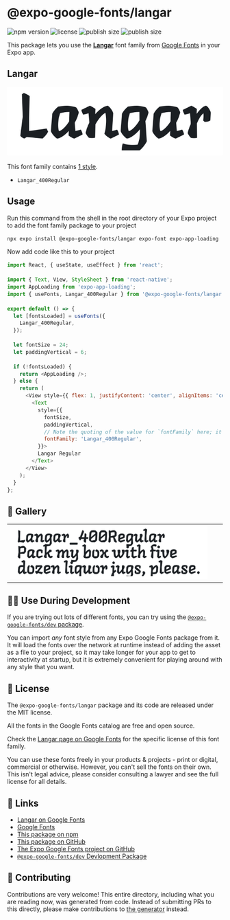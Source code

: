 # @expo-google-fonts/langar

![npm version](https://flat.badgen.net/npm/v/@expo-google-fonts/langar)
![license](https://flat.badgen.net/github/license/expo/google-fonts)
![publish size](https://flat.badgen.net/packagephobia/install/@expo-google-fonts/langar)
![publish size](https://flat.badgen.net/packagephobia/publish/@expo-google-fonts/langar)

This package lets you use the [**Langar**](https://fonts.google.com/specimen/Langar) font family from [Google Fonts](https://fonts.google.com/) in your Expo app.

## Langar

![Langar](./font-family.png)

This font family contains [1 style](#-gallery).

- `Langar_400Regular`

## Usage

Run this command from the shell in the root directory of your Expo project to add the font family package to your project
```sh
npx expo install @expo-google-fonts/langar expo-font expo-app-loading
```

Now add code like this to your project
```js
import React, { useState, useEffect } from 'react';

import { Text, View, StyleSheet } from 'react-native';
import AppLoading from 'expo-app-loading';
import { useFonts, Langar_400Regular } from '@expo-google-fonts/langar';

export default () => {
  let [fontsLoaded] = useFonts({
    Langar_400Regular,
  });

  let fontSize = 24;
  let paddingVertical = 6;

  if (!fontsLoaded) {
    return <AppLoading />;
  } else {
    return (
      <View style={{ flex: 1, justifyContent: 'center', alignItems: 'center' }}>
        <Text
          style={{
            fontSize,
            paddingVertical,
            // Note the quoting of the value for `fontFamily` here; it expects a string!
            fontFamily: 'Langar_400Regular',
          }}>
          Langar Regular
        </Text>
      </View>
    );
  }
};

```

## 🔡 Gallery


||||
|-|-|-|
|![Langar_400Regular](./Langar_400Regular.ttf.png)||||


## 👩‍💻 Use During Development

If you are trying out lots of different fonts, you can try using the [`@expo-google-fonts/dev` package](https://github.com/expo/google-fonts/tree/master/font-packages/dev#readme).

You can import *any* font style from any Expo Google Fonts package from it. It will load the fonts
over the network at runtime instead of adding the asset as a file to your project, so it may take longer
for your app to get to interactivity at startup, but it is extremely convenient
for playing around with any style that you want.

## 📖 License

The `@expo-google-fonts/langar` package and its code are released under the MIT license.

All the fonts in the Google Fonts catalog are free and open source.

Check the [Langar page on Google Fonts](https://fonts.google.com/specimen/Langar) for the specific license of this font family.

You can use these fonts freely in your products & projects - print or digital, commercial or otherwise. However, you can't sell the fonts on their own. This isn't legal advice, please consider consulting a lawyer and see the full license for all details.

## 🔗 Links

- [Langar on Google Fonts](https://fonts.google.com/specimen/Langar)
- [Google Fonts](https://fonts.google.com/)
- [This package on npm](https://www.npmjs.com/package/@expo-google-fonts/langar)
- [This package on GitHub](https://github.com/expo/google-fonts/tree/master/font-packages/langar)
- [The Expo Google Fonts project on GitHub](https://github.com/expo/google-fonts)
- [`@expo-google-fonts/dev` Devlopment Package](https://github.com/expo/google-fonts/tree/master/font-packages/dev)

## 🤝 Contributing

Contributions are very welcome! This entire directory, including what you are reading now, was generated from code. Instead of submitting PRs to this directly, please make contributions to [the generator](https://github.com/expo/google-fonts/tree/master/packages/generator) instead.
